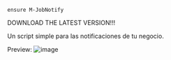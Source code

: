     ensure M-JobNotify

DOWNLOAD THE LATEST VERSION!!!



Un script simple para las notificaciones de tu negocio.




Preview:
![image](https://github.com/M-DEVELOPMENT23/M-JobNotify/assets/69606982/dbd1d082-ab4a-433a-a515-d3176ca58863)
